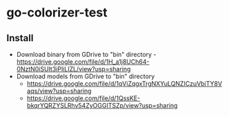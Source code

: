 # go-colorizer-test

## Install
 - Download binary from GDrive to "bin" directory - https://drive.google.com/file/d/1H_a1j8UCh64-0NztN0iSUIt3iPliLIZL/view?usp=sharing
 - Download models from GDrive to "bin" directory
   - https://drive.google.com/file/d/1qViZqgxTrgNXYuLQNZICzuVbiTY8Vaqs/view?usp=sharing
   - https://drive.google.com/file/d/1QssKE-bkqrYQRZYSLRhv54ZyOGGITSZp/view?usp=sharing
